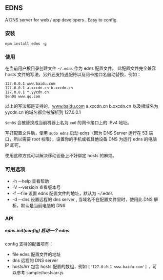 
## EDNS

A DNS server for web / app developers . Easy to config.

### 安装

```
npm install edns -g
```

### 使用

在当前用户根目录创建文件 `~/.edns` 作为 edns 配置文件。 此配置文件完全兼容 hosts 文件的写法，另外还支持通配符以及网卡接口名自动替换，例如：

```
127.0.0.1 www.baidu.com
127.0.0.1 a.xxcdn.cn b.xxcdn.cn
127.0.0.1 *.yycdn.cn
$en0$ www.qq.com
```

以上的写法都是支持的，www.baidu.com a.xxcdn.cn b.xxcdn.cn 以及根域名为 yycdn.cn 的域名都会被解析到 127.0.0.1

`$en0$` 会被替换成当前机器上名为 `en0` 的网卡接口上的 IPv4 地址。

写好配置文件后，使用 `sudo edns` 启动 edns（因为 DNS Server 运行在 53 端口，所以需要 root 权限），设置你的手机或者其他设备 DNS 为运行 edns 的电脑 IP 即可。

使用这种方式可以解决移动设备上不好绑定 hosts 的麻烦。

### 可用选项

* -h --help 查看帮助
* -V --versioin 查看版本号
* -f --file 设置 edns 配置文件的地址，默认为 ~/.edns
* -d --dns 设置远程的 dns server , 当域名不在配置文件里时，使用此 DNS 解析。默认是当前电脑的 DNS

### API

##### edns.init(config) 启动一个 edns

config 支持的配置项有：

* file edns 配置文件的地址
* dns 远程的 DNS server
* hostsArr 包含 hosts 配置的数组，例如 `['127.0.0.1 www.baidu.com']` ，可以参考 sample/hostsarr.js